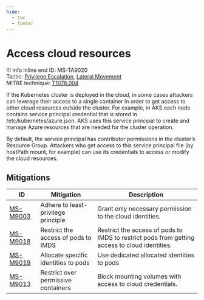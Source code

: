 ```yaml
---
hide:
  - toc
  - footer
---
```


# Access cloud resources

!!! info inline end
    ID: MS-TA9020 <br>
    Tactic: [Privilege Escalation](../tactics/PrivilegeEscalation/index.md), [Lateral Movement](../tactics/LateralMovement/index.md) <br>
    MITRE technique: [T1078.004](https://attack.mitre.org/techniques/T1078/004/)

If the Kubernetes cluster is deployed in the cloud, in some cases attackers can leverage their access to a single container in order to get access to other cloud resources outside the cluster. For example, in AKS each node contains service principal credential that is stored in /etc/kubernetes/azure.json. AKS uses this service principal to create and manage Azure resources that are needed for the cluster operation.

By default, the service principal has contributor permissions in the cluster’s Resource Group. Attackers who get access to this service principal file (by hostPath mount, for example) can use its credentials to access or modify the cloud resources.

## Mitigations

|ID|Mitigation|Description|
|--|----------|-----------|
|[MS-M9003](../mitigations/MS-M9003%20Adhere%20to%20least-privilege%20principle.md)|Adhere to least-privilege principle|Grant only necessary permission to the cloud identities.|
|[MS-M9018](../mitigations/MS-M9018%20Restricting%20cloud%20metadata%20API%20access.md)|Restrict the access of pods to IMDS|Restrict the access of pods to IMDS to restrict pods from getting access to cloud identities.|
|[MS-M9019](../mitigations/MS-M9019%20Allocate%20specific%20identities%20to%20pods.md)|Allocate specific identities to pods|Use dedicated allocated identities to pods|
|[MS-M9013](../mitigations/MS-M9013%20Restrict%20over%20permissive%20containers.md)|Restrict over permissive containers|Block mounting volumes with access to cloud credentials.|